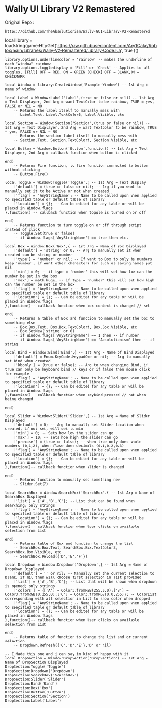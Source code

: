 # Wally UI Library V2 Remastered
Original Repo : 
```
https://github.com/TheAbsolutionism/Wally-GUI-Library-V2-Remastered
```

local library = loadstring(game:HttpGet('https://raw.githubusercontent.com/Any1Cake/Roblox/main/Libraries/Wally-V2-Remastered/Library-Code.lua', true))()

    library.options.underlinecolor = 'rainbow' -- makes the underline of each "window" rainbow
    library.options.toggledisplay = 'Fill' or 'Check' -- Applies to all toggles, [Fill] OFF = RED, ON = GREEN [CHECK] OFF = BLANK,ON = CHECKMARK

    local Window = library:CreateWindow('Example-Window') -- 1st Arg = name of window

    local Label = Window:Label('Label',(true or false or nil)) -- 1st Arg = Text Displayer, 2nd Arg = want TextColor to be rainbow, TRUE = yes, FALSE or NIL = NO
        -- Returns the label itself to manually mess with
        -- Label.Text, Label.TextColor3, Label.Visible, etc

    local Section = Window:Section('Section',(true or false or nil)) -- 1st Arg = Text Displayer, 2nd Arg = want TextColor to be rainbow, TRUE = yes, FALSE or NIL = NO
        -- Returns the section label itself to manually mess with
        -- Section.Text, Section.TextColor3, Section.Visible, etc

    local Button = Window:Button('Button',function() -- 1st Arg = Text Displayer, 2nd Arg = callback function when button is clicked
    
    end)
        -- Returns Fire function, to fire function connected to button without clicking
        -- Button.Fire()

    local Toggle = Window:Toggle('Toggle',{ -- 1st Arg = Text Display
        ['default'] = (true or false or nil); -- Arg if you want to manually set it to be Active or not when created
        ['flag'] = 'AnyStringName'; -- Name to be called upon when applied to specified table or default table of library
        ['location'] = {}; -- Can be edited for any table or will be placed in Window.flags
    },function() -- callback function when toggle is turned on or off
    
    end)
        -- Returns function to turn toggle on or off through script instead of click
        -- Toggle.Set(true or false)
        -- if Window.flags['AnyStringName'] == true then etc.

    local Box = Window:Box('Box',{ -- 1st Arg = Name of Box Displayed
        ['default'] = 'string' or 0; -- Arg to manually set it when created can be string or number
        ['type'] = 'number' or nil; -- If want to Box to only be numbers keep 'number', if want other characters for such as saving names put nil
        ['min'] = 0; -- if type = 'number' this will set how low can the number be set in the box
        ['max'] = math.huge; -- if type = 'number' this will set how high can the number be set in the box
        ['flag'] = 'AnyStringName'; -- Name to be called upon when applied to specified table or default table of library
        ['location'] = {}; -- Can be edited for any table or will be placed in Window.flags
    },function()-- callback function when box context is changed // set
    
    end)
        -- Returns a table of Box and function to manually set the box to something else
        -- Box.Box.Text, Box.Box.TextColor3, Box.Box.Visible, etc
        -- Box.SetNew('string' or 0)
        -- if Window.flags['AnyStringName'] == 1 then -- if number
        -- if Window.flags['AnyStringName'] == 'Absolutionism' then -- if string

    local Bind = Window:Bind('Bind',{ -- 1st Arg = Name of Bind Displayed
        ['default'] = Enum.KeyCode.KeypadOne or nil; -- Arg to manually set Bind when created
        ['kbonly'] = (true or false); -- Arg to when changing Bind, if true can only be keyboard bind // keys or if false then mouse click for example
        ['flag'] = 'AnyStringName'; -- Name to be called upon when applied to specified table or default table of library
        ['location'] = {}; -- Can be edited for any table or will be placed in Window.flags
    },function()-- callback function when keybind pressed // not when being changed
    
    end)
    
    local Slider = Window:Slider('Slider',{ -- 1st Arg = Name of Slider Displayed
        ['default'] = 0; -- Arg to manually set Slider location when created, if not set, will set to min
        ['min'] = 0; -- Sets how low the slider can go
        ['max'] = 10; -- sets hoe high the slider can go
        ['precise'] = (true or false); -- when true only does whole numbers (0,1,2), when flase does decimals (0.1,0.2,0.3)
        ['flag'] = 'AnyStringName'; -- Name to be called upon when applied to specified table or default table of library
        ['location'] = {}; -- Can be edited for any table or will be placed in Window.flags
    },function()-- callback function when slider is changed
    
    end)
        -- Returns function to manually set something new
        -- Slider.Set(7)

    local SearchBox = Window:SearchBox('SearchBox',{ -- 1st Arg = Name of SearchBox Displayed
        ['list'] = {'A','B','C'}; -- List that can be found when searching; only strings
        ['flag'] = 'AnyStringName'; -- Name to be called upon when applied to specified table or default table of library
        ['location'] = {}; -- Can be edited for any table or will be placed in Window.flags
    },function()-- callback function when User clicks on available selection from List
    
    end)
        -- Returns table of Box and function to change the list
        -- SearchBox.Box.Text, SearchBox.Box.TextColor3, SearchBox.Box.Visible, etc
        -- SearchBox.Reload({'D','E','F'})

    local Dropdown = Window:Dropdown('Dropdown',{ -- 1st Arg = Name of Dropdown Displayed
        ['default'] = '' or nil; -- Manually set the current selection to blank, if nil then will choose first selection in list provided
        ['list'] = {'A','B','C'}; -- List that will be shown when dropdown is opened; only strings
        ['colors'] = {['A'] = Color3.fromRGB(255,0,0);['B'] = Color3.fromRGB(0,255,0);['C'] = Color3.fromRGB(0,0,255)}; -- ColorList corresponding with all selection in List to show color when dropped
        ['flag'] = 'AnyStringName'; -- Name to be called upon when applied to specified table or default table of library
        ['location'] = {}; -- Can be edited for any table or will be placed in Window.flags
    },function()-- callback function when User clicks on available selection from List
    
    end)
        -- Returns table of function to change the list and or current selection
        -- Dropdown.Refresh({'C','D','E'},'D' or nil)

    -- I Made this one and i can say im kind of happy with it
    local DropSection = Window:DropSection('DropSection') -- 1st Arg = Name of DropSection Displayed
    DropSection:Toggle('Toggle')
    DropSection:Dropdown('Dropdown')
    DropSection:SearchBox('SearchBox')
    DropSection:Slider('Slider')
    DropSection:Bind('Bind')
    DropSection:Box('Box')
    DropSection:Button('Button')
    DropSection:Section('Section')
    DropSection:Label('Label')
